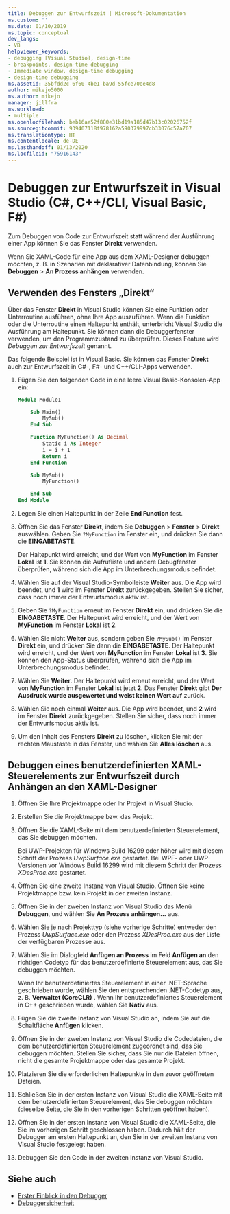 ```yaml
---
title: Debuggen zur Entwurfszeit | Microsoft-Dokumentation
ms.custom: ''
ms.date: 01/10/2019
ms.topic: conceptual
dev_langs:
- VB
helpviewer_keywords:
- debugging [Visual Studio], design-time
- breakpoints, design-time debugging
- Immediate window, design-time debugging
- design-time debugging
ms.assetid: 35bfdd2c-6f60-4be1-ba9d-55fce70ee4d8
author: mikejo5000
ms.author: mikejo
manager: jillfra
ms.workload:
- multiple
ms.openlocfilehash: beb16ae52f880e31bd19a185d47b13c02026752f
ms.sourcegitcommit: 939407118f978162a590379997cb33076c57a707
ms.translationtype: HT
ms.contentlocale: de-DE
ms.lasthandoff: 01/13/2020
ms.locfileid: "75916143"
---
```

# <a name="debug-at-design-time-in-visual-studio-c-ccli-visual-basic-f"></a>Debuggen zur Entwurfszeit in Visual Studio (C#, C++/CLI, Visual Basic, F#)

Zum Debuggen von Code zur Entwurfszeit statt während der Ausführung einer App können Sie das Fenster **Direkt** verwenden.

Wenn Sie XAML-Code für eine App aus dem XAML-Designer debuggen möchten, z. B. in Szenarien mit deklarativer Datenbindung, können Sie **Debuggen** > **An Prozess anhängen** verwenden.

## <a name="use-the-immediate-window"></a>Verwenden des Fensters „Direkt“

Über das Fenster **Direkt** in Visual Studio können Sie eine Funktion oder Unterroutine ausführen, ohne Ihre App auszuführen. Wenn die Funktion oder die Unterroutine einen Haltepunkt enthält, unterbricht Visual Studio die Ausführung am Haltepunkt. Sie können dann die Debuggerfenster verwenden, um den Programmzustand zu überprüfen. Dieses Feature wird *Debuggen zur Entwurfszeit* genannt.

Das folgende Beispiel ist in Visual Basic. Sie können das Fenster **Direkt** auch zur Entwurfszeit in C#-, F#- und C++/CLI-Apps verwenden.

1. Fügen Sie den folgenden Code in eine leere Visual Basic-Konsolen-App ein:

   ```vb
   Module Module1

       Sub Main()
           MySub()
       End Sub

       Function MyFunction() As Decimal
           Static i As Integer
           i = i + 1
           Return i
       End Function

       Sub MySub()
           MyFunction()

       End Sub
   End Module
   ```

1. Legen Sie einen Haltepunkt in der Zeile **End Function** fest.

1. Öffnen Sie das Fenster **Direkt**, indem Sie **Debuggen** > **Fenster** > **Direkt** auswählen. Geben Sie `?MyFunction` im Fenster ein, und drücken Sie dann die **EINGABETASTE**.

   Der Haltepunkt wird erreicht, und der Wert von **MyFunction** im Fenster **Lokal** ist **1**. Sie können die Aufrufliste und andere Debugfenster überprüfen, während sich die App im Unterbrechungsmodus befindet.

1. Wählen Sie auf der Visual Studio-Symbolleiste **Weiter** aus. Die App wird beendet, und **1** wird im Fenster **Direkt** zurückgegeben. Stellen Sie sicher, dass noch immer der Entwurfsmodus aktiv ist.

1. Geben Sie `?MyFunction` erneut im Fenster **Direkt** ein, und drücken Sie die **EINGABETASTE**. Der Haltepunkt wird erreicht, und der Wert von **MyFunction** im Fenster **Lokal** ist **2**.

1. Wählen Sie nicht **Weiter** aus, sondern geben Sie `?MySub()` im Fenster **Direkt** ein, und drücken Sie dann die **EINGABETASTE**. Der Haltepunkt wird erreicht, und der Wert von **MyFunction** im Fenster **Lokal** ist **3**. Sie können den App-Status überprüfen, während sich die App im Unterbrechungsmodus befindet.

1. Wählen Sie **Weiter**. Der Haltepunkt wird erneut erreicht, und der Wert von **MyFunction** im Fenster **Lokal** ist jetzt **2**. Das Fenster **Direkt** gibt **Der Ausdruck wurde ausgewertet und weist keinen Wert auf** zurück.

1. Wählen Sie noch einmal **Weiter** aus. Die App wird beendet, und **2** wird im Fenster **Direkt** zurückgegeben. Stellen Sie sicher, dass noch immer der Entwurfsmodus aktiv ist.

1. Um den Inhalt des Fensters **Direkt** zu löschen, klicken Sie mit der rechten Maustaste in das Fenster, und wählen Sie **Alles löschen** aus.

## <a name="debug-a-custom-xaml-control-at-design-time-by-attaching-to-xaml-designer"></a>Debuggen eines benutzerdefinierten XAML-Steuerelements zur Entwurfszeit durch Anhängen an den XAML-Designer

1. Öffnen Sie Ihre Projektmappe oder Ihr Projekt in Visual Studio.

1. Erstellen Sie die Projektmappe bzw. das Projekt.

1. Öffnen Sie die XAML-Seite mit dem benutzerdefinierten Steuerelement, das Sie debuggen möchten.

   Bei UWP-Projekten für Windows Build 16299 oder höher wird mit diesem Schritt der Prozess *UwpSurface.exe* gestartet. Bei WPF- oder UWP-Versionen vor Windows Build 16299 wird mit diesem Schritt der Prozess *XDesProc.exe* gestartet.

1. Öffnen Sie eine zweite Instanz von Visual Studio. Öffnen Sie keine Projektmappe bzw. kein Projekt in der zweiten Instanz.

1. Öffnen Sie in der zweiten Instanz von Visual Studio das Menü **Debuggen**, und wählen Sie **An Prozess anhängen...** aus.

1. Wählen Sie je nach Projekttyp (siehe vorherige Schritte) entweder den Prozess *UwpSurface.exe* oder den Prozess *XDesProc.exe* aus der Liste der verfügbaren Prozesse aus.

1. Wählen Sie im Dialogfeld **Anfügen an Prozess** im Feld **Anfügen an** den richtigen Codetyp für das benutzerdefinierte Steuerelement aus, das Sie debuggen möchten.

   Wenn Ihr benutzerdefiniertes Steuerelement in einer .NET-Sprache geschrieben wurde, wählen Sie den entsprechenden .NET-Codetyp aus, z. B. **Verwaltet (CoreCLR)** . Wenn Ihr benutzerdefiniertes Steuerelement in C++ geschrieben wurde, wählen Sie **Nativ** aus.

1. Fügen Sie die zweite Instanz von Visual Studio an, indem Sie auf die Schaltfläche **Anfügen** klicken.

1. Öffnen Sie in der zweiten Instanz von Visual Studio die Codedateien, die dem benutzerdefinierten Steuerelement zugeordnet sind, das Sie debuggen möchten. Stellen Sie sicher, dass Sie nur die Dateien öffnen, nicht die gesamte Projektmappe oder das gesamte Projekt.

1. Platzieren Sie die erforderlichen Haltepunkte in den zuvor geöffneten Dateien.

1. Schließen Sie in der ersten Instanz von Visual Studio die XAML-Seite mit dem benutzerdefinierten Steuerelement, das Sie debuggen möchten (dieselbe Seite, die Sie in den vorherigen Schritten geöffnet haben).

1. Öffnen Sie in der ersten Instanz von Visual Studio die XAML-Seite, die Sie im vorherigen Schritt geschlossen haben. Dadurch hält der Debugger am ersten Haltepunkt an, den Sie in der zweiten Instanz von Visual Studio festgelegt haben.

1. Debuggen Sie den Code in der zweiten Instanz von Visual Studio.

## <a name="see-also"></a>Siehe auch
- [Erster Einblick in den Debugger](../debugger/debugger-feature-tour.md)
- [Debuggersicherheit](../debugger/debugger-security.md)